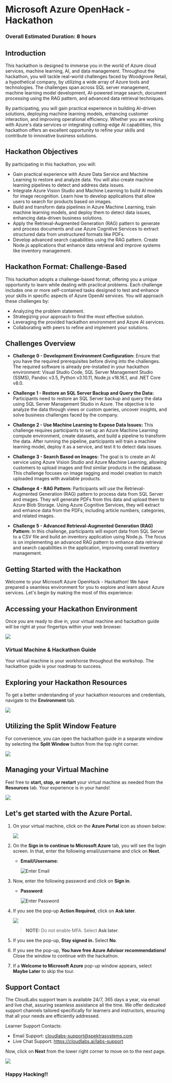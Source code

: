 # Microsoft Azure OpenHack - Hackathon

### Overall Estimated Duration: 8 hours

## Introduction

This hackathon is designed to immerse you in the world of Azure cloud services, machine learning, AI, and data management. Throughout the hackathon, you will tackle real-world challenges faced by Woodgrove Retail, a hypothetical company, by utilizing a wide array of Azure tools and technologies. The challenges span across SQL server management, machine learning model development, AI-powered image search, document processing using the RAG pattern, and advanced data retrieval techniques.

By participating, you will gain practical experience in building AI-driven solutions, deploying machine learning models, enhancing customer interaction, and improving operational efficiency. Whether you are working with Azure's data services or integrating cutting-edge AI capabilities, this hackathon offers an excellent opportunity to refine your skills and contribute to innovative business solutions.

## Hackathon Objectives

By participating in this hackathon, you will:

- Gain practical experience with Azure Data Service and Machine Learning to restore and analyze data. You will also create machine learning pipelines to detect and address data issues.
- Integrate Azure Vision Studio and Machine Learning to build AI models for image recognition. Learn how to develop applications that allow users to search for products based on images.
- Build and transform data pipelines in Azure Machine Learning, train machine learning models, and deploy them to detect data issues, enhancing data-driven business solutions.
- Apply the Retrieval-Augmented Generation (RAG) pattern to generate and process documents and use Azure Cognitive Services to extract structured data from unstructured formats like PDFs.
- Develop advanced search capabilities using the RAG pattern. Create Node.js applications that enhance data retrieval and improve systems like inventory management.

## Hackathon Format: Challenge-Based

This hackathon adopts a challenge-based format, offering you a unique opportunity to learn while dealing with practical problems. Each challenge includes one or more self-contained tasks designed to test and enhance your skills in specific aspects of Azure OpenAI services. You will approach these challenges by:

- Analyzing the problem statement.
- Strategizing your approach to find the most effective solution.
- Leveraging the provided hackathon environment and Azure AI services.
- Collaborating with peers to refine and implement your solutions.

## Challenges Overview

- **Challenge 0 - Development Environment Configuration:** Ensure that you have the required prerequisites before diving into the challenges. The required software is already pre-installed in your hackathon environment: Visual Studio Code, SQL Server Management Studio (SSMS), Pandoc v3.5, Python v3.10.11, Node.js v18.16.1, and .NET Core v8.0.

- **Challenge 1 - Restore an SQL Server Backup and Query the Data:** Participants need to restore an SQL Server backup and query the data using SQL Server Management Studio in Azure. The objective is to analyze the data through views or custom queries, uncover insights, and solve business challenges faced by the company.

- **Challenge 2 - Use Machine Learning to Expose Data Issues:** This challenge requires participants to set up an Azure Machine Learning compute environment, create datasets, and build a pipeline to transform the data. After running the pipeline, participants will train a machine learning model, deploy it as a service, and test it to detect data issues.

- **Challenge 3 - Search Based on Images:** The goal is to create an AI service using Azure Vision Studio and Azure Machine Learning, allowing customers to upload images and find similar products in the database. This challenge focuses on image tagging and model creation to match uploaded images with available products.

- **Challenge 4 - RAG Pattern:** Participants will use the Retrieval-Augmented Generation (RAG) pattern to process data from SQL Server and images. They will generate PDFs from this data and upload them to Azure Blob Storage. Using Azure Cognitive Services, they will extract and enhance data from the PDFs, including article numbers, categories, and related images.

- **Challenge 5 - Advanced Retrieval-Augmented Generation (RAG) Pattern:** In this challenge, participants will export data from SQL Server to a CSV file and build an inventory application using Node.js. The focus is on implementing an advanced RAG pattern to enhance data retrieval and search capabilities in the application, improving overall inventory management.

## Getting Started with the Hackathon

Welcome to your Microsoft Azure OpenHack - Hackathon! We have prepared a seamless environment for you to explore and learn about Azure services. Let's begin by making the most of this experience:
 
## Accessing your Hackathon Environment
 
Once you are ready to dive in, your virtual machine and hackathon guide will be right at your fingertips within your web browser.

![](images/getting-started-openhack.png)

### Virtual Machine & Hackathon Guide
 
Your virtual machine is your workhorse throughout the workshop. The hackathon guide is your roadmap to success.
 
## Exploring your Hackathon Resources
 
To get a better understanding of your hackathon resources and credentials, navigate to the **Environment** tab.
 
![](images/env-01.png)
 
## Utilizing the Split Window Feature
 
For convenience, you can open the hackathon guide in a separate window by selecting the **Split Window** button from the top right corner.
 
![](images/split-01.png)
 
## Managing your Virtual Machine
 
Feel free to **start, stop, or restart** your virtual machine as needed from the **Resources** tab. Your experience is in your hands!

![](images/resourses.png)

## Let's get started with the Azure Portal.
 
1. On your virtual machine, click on the **Azure Portal** icon as shown below:
 
   ![](images/azure-portal-edge.png)

1. On the **Sign in to continue to Microsoft Azure** tab, you will see the login screen. In that, enter the following email/username and click on **Next**. 

   * **Email/Username**: <inject key="AzureAdUserEmail"></inject>
   
     ![](images/user-email.png "Enter Email")
     
1. Now, enter the following password and click on **Sign in**.
   
   * **Password**: <inject key="AzureAdUserPassword"></inject>
   
     ![](images/user-pass.png "Enter Password")

1. If you see the pop-up **Action Required**, click on **Ask later**.

   ![](images/asklater.png)

   >**NOTE:** Do not enable MFA. Select **Ask later**.
     
1. If you see the pop-up, **Stay signed in.** Select **No**.

1. If you see the pop-up, **You have free Azure Advisor recommendations!** Close the window to continue with the hackathon.

1. If a **Welcome to Microsoft Azure** pop-up window appears, select **Maybe Later** to skip the tour.
   
## Support Contact
 
The CloudLabs support team is available 24/7, 365 days a year, via email and live chat, assuring seamless assistance all the time. We offer dedicated support channels tailored specifically for learners and instructors, ensuring that all your needs are efficiently addressed.

Learner Support Contacts:
- Email Support: cloudlabs-support@spektrasystems.com
- Live Chat Support: https://cloudlabs.ai/labs-support

Now, click on **Next** from the lower right corner to move on to the next page.

![](images/lab-next.png)

### Happy Hacking!!
